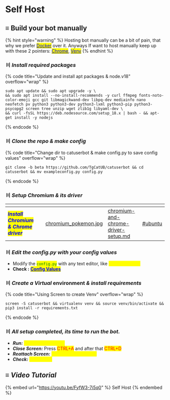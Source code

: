 # Self Host

## ≡  Build your bot manually

{% hint style="warning" %}
Hosting bot manually can  be a bit of pain, that why we prefer [<mark style="color:blue;">Docker</mark>](docker-compose.md) over it. Anyways If want to host manually keep up with these 2 pointers: [<mark style="color:blue;">Chrome</mark>](self-host.md#setup-chromium),  [<mark style="color:blue;">Venv</mark>](self-host.md#create-venv)
{% endhint %}

### 〣 _**Install required packages**_  <a href="#install-packages" id="install-packages"></a>

{% code title="Update and install apt packages & node.v18" overflow="wrap" %}

```batch
sudo apt update && sudo apt upgrade -y \
&& sudo apt install --no-install-recommends -y curl ffmpeg fonts-noto-color-emoji gcc git libmagickwand-dev libpq-dev mediainfo nano neofetch pv python3 python3-dev python3-lxml python3-pip python3-psycopg2 screen tree unzip wget zlib1g libyaml-dev \
&& curl -fsSL https://deb.nodesource.com/setup_18.x | bash - && apt-get install -y nodejs
```

{% endcode %}

### 〣 _**Clone the repo & make config**_  <a href="#clone-repo" id="clone-repo"></a>

{% code title="Change dir to catuserbot & make config.py to save config values" overflow="wrap" %}

```batch
git clone -b beta https://github.com/TgCatUB/catuserbot && cd catuserbot && mv exampleconfig.py config.py
```

{% endcode %}

### 〣 _**Setup Chromium &  its driver**_  <a href="#setup-chromium" id="setup-chromium"></a>

<table data-card-size="large" data-view="cards"><thead><tr><th></th><th data-type="select" data-multiple></th><th data-hidden data-card-cover data-type="files"></th><th data-hidden data-card-target data-type="content-ref"></th><th data-hidden data-type="content-ref"></th></tr></thead><tbody><tr><td><em><mark style="color:blue;"><strong>Install Chromium &#x26; Chrome driver</strong></mark></em> </td><td></td><td><a href="../../.gitbook/assets/chromium_pokemon.jpg">chromium_pokemon.jpg</a></td><td><a href="../guide/chromium-and-chrome-driver-setup.md">chromium-and-chrome-driver-setup.md</a></td><td><a href="../guide/chromium-and-chrome-driver-setup.md#ubuntu">#ubuntu</a></td></tr></tbody></table>

### 〣 _**Edit the config.py with your config values**_ <a href="#edit-config" id="edit-config"></a>

* Modify the <mark style="color:green;">`config.py`</mark> with any text editor, like  <mark style="color:yellow;">`nano config.py`</mark>
* **Check :** [<mark style="color:blue;">**Config Values**</mark>](../variables/config-vars.md#mandatory-vars)

### 〣 _**Create a Virtual**_ environment _**& install requirements**_  <a href="#create-venv" id="create-venv"></a>

{% code title="Using Screen to create Venv" overflow="wrap" %}

```batch
screen -S catuserbot && virtualenv venv && source venv/bin/activate && pip3 install -r requirements.txt
```

{% endcode %}

### 〣 _**All setup completed, its time to run the bot.**_ <a href="#run-bot" id="run-bot"></a>

* _**Run:**_  <mark style="color:yellow;">`python3 -m userbot`</mark>
* _**Close Screen:**_  Press <mark style="color:red;">CTRL+A</mark> and after that <mark style="color:red;">CTRL+D</mark>
* _**Reattach Screen:**_  <mark style="color:yellow;">`screen -r catuserbot`</mark>
* _**Check:**_ <mark style="color:yellow;">`screen -ls`</mark>

## ≡  _Video Tutorial_&#x20;

{% embed url="https://youtu.be/FyfW3-7i5q0" %}
Self Host
{% endembed %}
